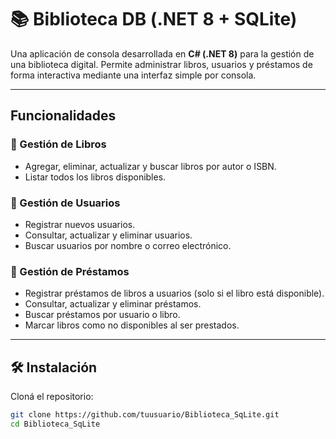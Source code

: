 # 📚 Biblioteca DB (.NET 8 + SQLite)

Una aplicación de consola desarrollada en **C# (.NET 8)** para la gestión de una biblioteca digital. Permite administrar libros, usuarios y préstamos de forma interactiva mediante una interfaz simple por consola.

---

##  Funcionalidades

### 📘 Gestión de Libros
- Agregar, eliminar, actualizar y buscar libros por autor o ISBN.
- Listar todos los libros disponibles.

### 👤 Gestión de Usuarios
- Registrar nuevos usuarios.
- Consultar, actualizar y eliminar usuarios.
- Buscar usuarios por nombre o correo electrónico.

### 🔄 Gestión de Préstamos
- Registrar préstamos de libros a usuarios (solo si el libro está disponible).
- Consultar, actualizar y eliminar préstamos.
- Buscar préstamos por usuario o libro.
- Marcar libros como no disponibles al ser prestados.

---

## 🛠️ Instalación

Cloná el repositorio:

   ```bash
   git clone https://github.com/tuusuario/Biblioteca_SqLite.git
   cd Biblioteca_SqLite
